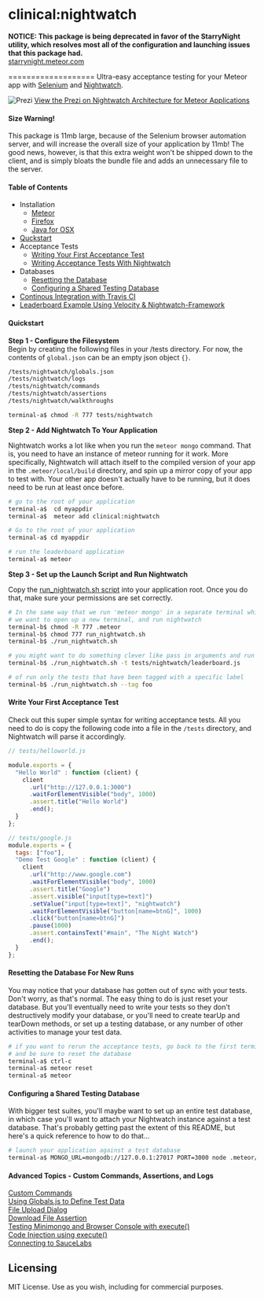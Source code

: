 clinical:nightwatch
===================

**NOTICE:  This package is being deprecated in favor of the StarryNight utility, which resolves most all of the configuration and launching issues that this package had.**    
[starrynight.meteor.com](http://starrynight.meteor.com)

===================
Ultra-easy acceptance testing for your Meteor app with [Selenium](http://www.seleniumhq.org/) and [Nightwatch](http://nightwatchjs.org/).

![Prezi](https://raw.githubusercontent.com/awatson1978/clinical-nightwatch/master/nightwatch.prezi.png)
[View the Prezi on Nightwatch Architecture for Meteor Applications](http://prezi.com/muvofev3r0n0/?utm_campaign=share&utm_medium=copy&rc=ex0share)  

####  Size Warning!
This package is 11mb large, because of the Selenium browser automation server, and will increase the overall size of your application by 11mb!   The good news, however, is that this extra weight won't be shipped down to the client, and is simply bloats the bundle file and adds an unnecessary file to the server.  

####  Table of Contents

- Installation
  - [Meteor](https://www.meteor.com/install)  
  - [Firefox](https://www.mozilla.org/en-US/firefox/new/)  
  - [Java for OSX](http://support.apple.com/kb/DL1572)  
- [Quckstart](https://github.com/awatson1978/clinical-nightwatch#quickstart)
- Acceptance Tests
  - [Writing Your First Acceptance Test](https://github.com/awatson1978/clinical-nightwatch#write-your-first-acceptance-test)  
  - [Writing Acceptance Tests With Nightwatch](https://github.com/awatson1978/meteor-cookbook/blob/master/cookbook/writing.acceptance.test.md)  
- Databases
  - [Resetting the Database](https://github.com/awatson1978/clinical-nightwatch#resetting-the-database-for-new-runs)  
  - [Configuring a Shared Testing Database](https://github.com/awatson1978/clinical-nightwatch#configuring-a-shared-testing-database)  
- [Continous Integration with Travis CI](https://github.com/awatson1978/clinical-nightwatch/blob/master/docs/continuous-integration.md)  
- [Leaderboard Example Using Velocity & Nightwatch-Framework](https://github.com/meteor-velocity/velocity-examples/tree/master/leaderboard-nightwatch)  




####  Quickstart

**Step 1 - Configure the Filesystem**  
Begin by creating the following files in your /tests directory.  For now, the contents of ``global.json`` can be an empty json object `{}`.  

````sh
/tests/nightwatch/globals.json
/tests/nightwatch/logs
/tests/nightwatch/commands
/tests/nightwatch/assertions
/tests/nightwatch/walkthroughs

terminal-a$ chmod -R 777 tests/nightwatch
````

**Step 2 - Add Nightwatch To Your Application**  

Nightwatch works a lot like when you run the ``meteor mongo`` command.  That is, you need to have an instance of meteor running for it work.  More specifically, Nightwatch will attach itself to the compiled version of your app in the ``.meteor/local/build`` directory, and spin up a mirror copy of your app to test with.  Your other app doesn't actually have to be running, but it does need to be run at least once before.

````sh
# go to the root of your application
terminal-a$  cd myappdir
terminal-a$  meteor add clinical:nightwatch

# Go to the root of your application
terminal-a$ cd myappdir

# run the leaderboard application
terminal-a$ meteor
````

**Step 3 - Set up the Launch Script and Run Nightwatch**  

Copy the [run_nightwatch.sh script](https://github.com/awatson1978/clinical-nightwatch/blob/master/run_nightwatch.sample.sh) into your application root.  Once you do that, make sure your permissions are set correctly.

````sh
# In the same way that we run 'meteor mongo' in a separate terminal while our application is already running,
# we want to open up a new terminal, and run nightwatch
terminal-b$ chmod -R 777 .meteor
terminal-b$ chmod 777 run_nightwatch.sh
terminal-b$ ./run_nightwatch.sh

# you might want to do something clever like pass in arguments and run specific tests
terminal-b$ ./run_nightwatch.sh -t tests/nightwatch/leaderboard.js

# of run only the tests that have been tagged with a specific label
terminal-b$ ./run_nightwatch.sh --tag foo
````



#### Write Your First Acceptance Test
Check out this super simple syntax for writing acceptance tests.  All you need to do is copy the following code into a file in the ``/tests`` directory, and Nightwatch will parse it accordingly.

````js
// tests/helloworld.js

module.exports = {
  "Hello World" : function (client) {
    client
      .url("http://127.0.0.1:3000")
      .waitForElementVisible("body", 1000)
      .assert.title("Hello World")
      .end();
  }
};

// tests/google.js
module.exports = {
  tags: ["foo"],
  "Demo Test Google" : function (client) {
    client
      .url("http://www.google.com")
      .waitForElementVisible("body", 1000)
      .assert.title("Google")
      .assert.visible("input[type=text]")
      .setValue("input[type=text]", "nightwatch")
      .waitForElementVisible("button[name=btnG]", 1000)
      .click("button[name=btnG]")
      .pause(1000)
      .assert.containsText("#main", "The Night Watch")
      .end();
  }
};

````




#### Resetting the Database For New Runs
You may notice that your database has gotten out of sync with your tests.  Don't worry, as that's normal.  The easy thing to do is just reset your database.  But you'll eventually need to write your tests so they don't destructively modify your database, or you'll need to create tearUp and tearDown methods, or set up a testing database, or any number of other activities to manage your test data.

````sh
# if you want to rerun the acceptance tests, go back to the first terminal
# and be sure to reset the database
terminal-a$ ctrl-c
terminal-a$ meteor reset
terminal-a$ meteor
````

####  Configuring a Shared Testing Database
With bigger test suites, you'll maybe want to set up an entire test database, in which case you'll want to attach your Nightwatch instance against a test database.  That's probably getting past the extent of this README, but here's a quick reference to how to do that...

````sh
# launch your application against a test database
terminal-a$ MONGO_URL=mongodb://127.0.0.1:27017 PORT=3000 node .meteor/local/build/main.js
````


####  Advanced Topics - Custom Commands, Assertions, and Logs
[Custom Commands](https://groups.google.com/forum/#!searchin/nightwatchjs/client$20execute/nightwatchjs/RC1S2OXILDU/noB39V1oNwMJ)  
[Using Globals.js to Define Test Data](https://groups.google.com/forum/#!searchin/nightwatchjs/upload$20file/nightwatchjs/rYG1Oj-N2II/HP7G8OqQ7ssJ)  
[File Upload Dialog](https://groups.google.com/forum/#!searchin/nightwatchjs/upload$20file/nightwatchjs/tVjjCW5A16o/gz9JYs6RCxoJ)  
[Download File Assertion](https://groups.google.com/forum/#!searchin/nightwatchjs/upload$20file/nightwatchjs/XiP2oTlqtRA/1EqHTH7EXzIJ)  
[Testing Minimongo and Browser Console with execute()](https://groups.google.com/forum/#!searchin/nightwatchjs/run$20command$20line/nightwatchjs/SCwoiVOniWw/wObZ_DcLOUoJ)  
[Code Injection using execute()](https://groups.google.com/forum/#!searchin/nightwatchjs/execute/nightwatchjs/ZdXtwMgliss/O14Duu_cZ7sJ)  
[Connecting to SauceLabs](https://groups.google.com/forum/#!searchin/nightwatchjs/saucelabs/nightwatchjs/EcOkqn9pa8w/slXqfnePTwoJ)



Licensing
------------------------

MIT License. Use as you wish, including for commercial purposes.
